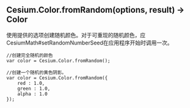 ## Cesium.Color.fromRandom\(options, result\) → Color

使用提供的选项创建随机颜色。对于可重现的随机颜色，应CesiumMath\#setRandomNumberSeed在应用程序开始时调用一次。

```
//创建完全随机的颜色
var color = Cesium.Color.fromRandom();

//创建一个随机的黄色阴影。
var color = Cesium.Color.fromRandom({
    red : 1.0,
    green : 1.0,
    alpha : 1.0
});
```



